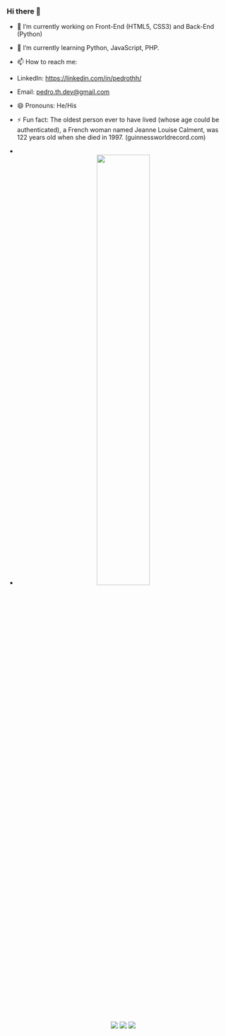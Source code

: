 ### Hi there 👋

- 🔭 I’m currently working on Front-End (HTML5, CSS3) and Back-End (Python)
- 🌱 I’m currently learning Python, JavaScript, PHP.
- 📫 How to reach me: 
- LinkedIn: https://linkedin.com/in/pedrothh/ 
- Email: <a href = "mailto:pedro.th.dev@gmail.com" target="_blank">pedro.th.dev@gmail.com</a>
- 😄 Pronouns: He/His
- ⚡ Fun fact: The oldest person ever to have lived (whose age could be authenticated), a French woman named Jeanne Louise Calment, was 122 years old when she died in 1997. (guinnessworldrecord.com)
- 
- <div align="center">
  <a href="https://github.com/Pedrothh">
  <img height="50%" src="https://github-readme-stats.vercel.app/api?username=Pedrothh&show_icons=true&theme=dracula&include_all_commits=true&count_private=true"/>

    <a href="https://instagram.com/Pedrothh" target="_blank"><img src="https://img.shields.io/badge/-Instagram-%23E4405F?style=for-the-badge&logo=instagram&logoColor=white" target="_blank"></a>
 	  <a href = "mailto:pedro.th.dev@gmail.com"><img src="https://img.shields.io/badge/-Gmail-%23333?style=for-the-badge&logo=gmail&logoColor=white" target="_blank"></a>
  <a href="https://www.linkedin.com/in/Pedrothh" target="_blank"><img src="https://img.shields.io/badge/-LinkedIn-%230077B5?style=for-the-badge&logo=linkedin&logoColor=white" target="_blank"></a> 

</div>
